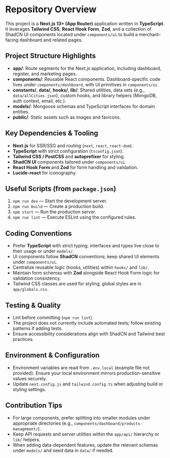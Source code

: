 # Repository Overview

This project is a **Next.js 13+ (App Router)** application written in **TypeScript**. It leverages **Tailwind CSS**, **React Hook Form**, **Zod**, and a collection of ShadCN UI components located under `components/ui` to build a merchant-facing dashboard and related pages.

## Project Structure Highlights

- **app/**: Route segments for the Next.js application, including dashboard, register, and marketing pages.
- **components/**: Reusable React components. Dashboard-specific code lives under `components/dashboard`, with UI primitives in `components/ui`.
- **constants/**, **data/**, **hooks/**, **lib/**: Shared utilities, data sets (e.g., `data/allCities.json`), custom hooks, and library helpers (MongoDB, auth context, email, etc.).
- **models/**: Mongoose schemas and TypeScript interfaces for domain entities.
- **public/**: Static assets such as images and favicons.

## Key Dependencies & Tooling

- **Next.js** for SSR/SSG and routing (`next`, `react`, `react-dom`).
- **TypeScript** with strict configuration (`tsconfig.json`).
- **Tailwind CSS / PostCSS** and **autoprefixer** for styling.
- **ShadCN UI** components tailored under `components/ui`.
- **React Hook Form** and **Zod** for form handling and validation.
- **Lucide-react** for iconography.

## Useful Scripts (from `package.json`)

1. `npm run dev` — Start the development server.
2. `npm run build` — Create a production build.
3. `npm start` — Run the production server.
4. `npm run lint` — Execute ESLint using the configured rules.

## Coding Conventions

- Prefer **TypeScript** with strict typing; interfaces and types live close to their usage or under `models/`.
- UI components follow **ShadCN** conventions; keep shared UI elements under `components/ui`.
- Centralize reusable logic (hooks, utilities) within `hooks/` and `lib/`.
- Maintain form schemas with **Zod** alongside React Hook Form logic for validation consistency.
- Tailwind CSS classes are used for styling; global styles are in `app/globals.css`.

## Testing & Quality

- Lint before committing (`npm run lint`).
- The project does not currently include automated tests; follow existing patterns if adding tests.
- Ensure accessibility considerations align with ShadCN and Tailwind best practices.

## Environment & Configuration

- Environment variables are read from `.env.local` (example file not provided). Ensure your local environment mirrors production-sensitive values securely.
- Update `next.config.js` and `tailwind.config.ts` when adjusting build or styling settings.

## Contribution Tips

- For large components, prefer splitting into smaller modules under appropriate directories (e.g., `components/dashboard/products-management/`).
- Keep API requests and server utilities within the `app/api/` hierarchy or `lib/` helpers.
- When adding data-dependent features, update the relevant schemas under `models/` and seed data in `data/` if needed.